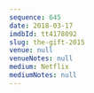 ```yaml
---
sequence: 645
date: 2018-03-17
imdbId: tt4178092
slug: the-gift-2015
venue: null
venueNotes: null
medium: Netflix
mediumNotes: null
---
```

